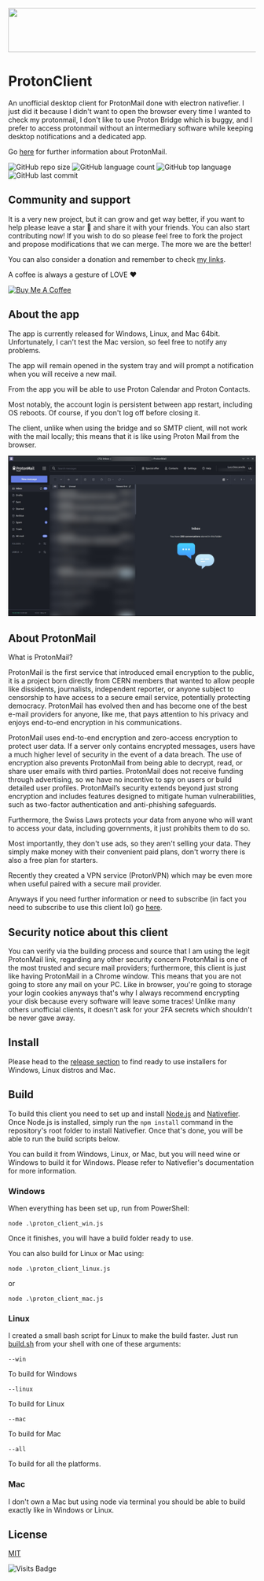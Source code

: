 <p align="center">
    <a href="https://go.getproton.me/SHJN?file_id=968" target="_blank"><img src="https://media.go2speed.org/brand/files/proton/26/PM-728x90.png" width="728" height="90" border="0" /></a><img src="https://go.getproton.me/aff_i?offer_id=26&file_id=968&aff_id=2299&url_id=267&tiny_url=1" width="0" height="0" style="position:absolute;visibility:hidden;" border="0" />
</p>

# ProtonClient
An unofficial desktop client for ProtonMail done with electron nativefier.
I just did it because I didn't want to open the browser every time I wanted to check my protonmail, I don't like to use Proton Bridge which is buggy, and I prefer to access protonmail without an intermediary software while keeping desktop notifications and a dedicated app.

Go [here](https://go.getproton.me/SHJN) for further information about ProtonMail.

![GitHub repo size](https://img.shields.io/github/repo-size/Steccas/ProtonClient?style=plastic) ![GitHub language count](https://img.shields.io/github/languages/count/Steccas/ProtonClient?style=plastic) ![GitHub top language](https://img.shields.io/github/languages/top/Steccas/ProtonClient?style=plastic) ![GitHub last commit](https://img.shields.io/github/last-commit/Steccas/ProtonClient?color=red&style=plastic)

## Community and support
It is a very new project, but it can grow and get way better, if you want to help please leave a star 🌟 and share it with your friends.
You can also start contributing now! If you wish to do so please feel free to fork the project and propose modifications that we can merge.
The more we are the better!

You can also consider a donation and remember to check [my links](https://linktr.ee/steccas).

A coffee is always a gesture of LOVE ❤️

<a href="https://www.buymeacoffee.com/steccas" target="_blank"><img src="https://cdn.buymeacoffee.com/buttons/lato-yellow.png" alt="Buy Me A Coffee" height="41" width="174"></a>

## About the app
The app is currently released for Windows, Linux, and Mac 64bit.
Unfortunately, I can't test the Mac version, so feel free to notify any problems.

The app will remain opened in the system tray and will prompt a notification when you will receive a new mail.

From the app you will be able to use Proton Calendar and Proton Contacts.

Most notably, the account login is persistent between app restart, including OS reboots. Of course, if you don't log off before closing it.

The client, unlike when using the bridge and so SMTP client, will not work with the mail locally; this means that it is like using Proton Mail from the browser.

![screenshot-Linux](https://github.com/Steccas/ProtonClient/blob/main/screens/screenshot-linux.jpg)

## About ProtonMail
What is ProtonMail?

ProtonMail is the first service that introduced email encryption to the public, it is a project born directly from CERN members that wanted to allow people like dissidents, journalists, independent reporter, or anyone subject to censorship to have access to a secure email service, potentially protecting democracy. ProtonMail has evolved then and has become one of the best e-mail providers for anyone, like me, that pays attention to his privacy and enjoys end-to-end encryption in his communications.

ProtonMail  uses  end-to-end  encryption  and  zero-access encryption to protect user data. If a server only contains encrypted messages, users  have  a  much  higher  level  of  security  in  the  event  of  a  data  breach.  The  use  of  encryption  also  prevents  ProtonMail  from  being  able  to  decrypt,  read,  or  share  user  emails with third parties. ProtonMail  does  not  receive  funding  through  advertising,  so  we  have  no  incentive  to  spy on users or build detailed user profiles. ProtonMail’s security extends beyond just strong encryption and includes features designed to mitigate human vulnerabilities, such as two-factor authentication and anti-phishing safeguards.

Furthermore, the Swiss Laws protects your data from anyone who will want to access your data, including governments, it just prohibits them to do so.

Most importantly, they don't use ads, so they aren't selling your data. They simply make money with their convenient paid plans, don't worry there is also a free plan for starters.

Recently they created a VPN service (ProtonVPN) which may be even more when useful paired with a secure mail provider.

Anyways if you need further information or need to subscribe (in fact you need to subscribe to use this client lol) go [here](https://go.getproton.me/SHJN).

## Security notice about this client
You can verify via the building process and source that I am using the legit ProtonMail link,
regarding any other security concern ProtonMail is one of the most trusted and secure mail providers;
furthermore, this client is just like having ProtonMail in a Chrome window. This means that you are not going to store any mail on your PC.
Like in browser, you're going to storage your login cookies anyways that's why I always recommend encrypting your disk because every software will leave some traces!
Unlike many others unofficial clients, it doesn't ask for your 2FA secrets which shouldn't be never gave away.

## Install
Please head to the [release section](https://github.com/Steccas/ProtonClient/releases) to find ready to use installers for Windows, Linux distros and Mac.

## Build
To build this client you need to set up and install [Node.js] and [Nativefier]. Once Node.js is installed, simply run the `npm install` command in the repository's root folder to install Nativefier. Once that's done, you will be able to run the build scripts below.

You can build it from Windows, Linux, or Mac, but you will need wine or Windows to build it for Windows. Please refer to Nativefier's documentation for more information.

[Node.js]: https://nodejs.org/
[Nativefier]: https://www.npmjs.com/package/nativefier

### Windows
When everything has been set up, run from PowerShell:
```
node .\proton_client_win.js
```
Once it finishes, you will have a build folder ready to use.

You can also build for Linux or Mac using:
```
node .\proton_client_linux.js
```
or
```
node .\proton_client_mac.js
```

### Linux
I created a small bash script for Linux to make the build faster.
Just run [build.sh](build.sh) from your shell with one of these arguments:
```
--win
```
To build for Windows
```
--linux
```
To build for Linux
```
--mac
```
To build for Mac
```
--all
```
To build for all the platforms.

### Mac
I don't own a Mac but using node via terminal you should be able to build exactly like in Windows or Linux.

## License
[MIT](LICENSE)

![Visits Badge](https://badges.pufler.dev/visits/Steccas/ProtonClient)
